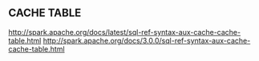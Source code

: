 

## CACHE TABLE
http://spark.apache.org/docs/latest/sql-ref-syntax-aux-cache-cache-table.html
http://spark.apache.org/docs/3.0.0/sql-ref-syntax-aux-cache-cache-table.html


